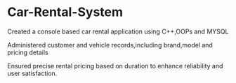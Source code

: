 # Car-Rental-System
Created a console based car rental application using C++,OOPs and MYSQL 

Administered customer and vehicle records,including brand,model and pricing details

Ensured precise rental pricing based on duration to enhance reliability and user satisfaction.
